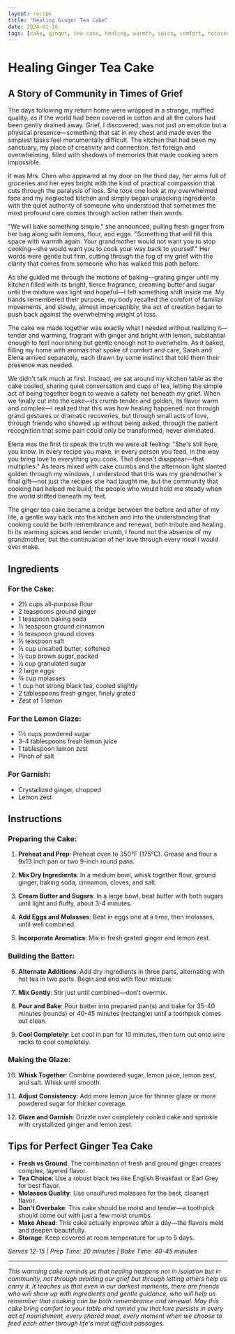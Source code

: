 ```yaml
---
layout: recipe
title: "Healing Ginger Tea Cake"
date: 2024-01-16
tags: [cake, ginger, tea-cake, healing, warmth, spice, comfort, recovery, soothing]
---
```


# Healing Ginger Tea Cake

## A Story of Community in Times of Grief

The days following my return home were wrapped in a strange, muffled quality, as if the world had been covered in cotton and all the colors had been gently drained away. Grief, I discovered, was not just an emotion but a physical presence—something that sat in my chest and made even the simplest tasks feel monumentally difficult. The kitchen that had been my sanctuary, my place of creativity and connection, felt foreign and overwhelming, filled with shadows of memories that made cooking seem impossible.

It was Mrs. Chen who appeared at my door on the third day, her arms full of groceries and her eyes bright with the kind of practical compassion that cuts through the paralysis of loss. She took one look at my overwhelmed face and my neglected kitchen and simply began unpacking ingredients with the quiet authority of someone who understood that sometimes the most profound care comes through action rather than words.

"We will bake something simple," she announced, pulling fresh ginger from her bag along with lemons, flour, and eggs. "Something that will fill this space with warmth again. Your grandmother would not want you to stop cooking—she would want you to cook your way back to yourself." Her words were gentle but firm, cutting through the fog of my grief with the clarity that comes from someone who has walked this path before.

As she guided me through the motions of baking—grating ginger until my kitchen filled with its bright, fierce fragrance, creaming butter and sugar until the mixture was light and hopeful—I felt something shift inside me. My hands remembered their purpose, my body recalled the comfort of familiar movements, and slowly, almost imperceptibly, the act of creation began to push back against the overwhelming weight of loss.

The cake we made together was exactly what I needed without realizing it—tender and warming, fragrant with ginger and bright with lemon, substantial enough to feel nourishing but gentle enough not to overwhelm. As it baked, filling my home with aromas that spoke of comfort and care, Sarah and Elena arrived separately, each drawn by some instinct that told them their presence was needed.

We didn't talk much at first. Instead, we sat around my kitchen table as the cake cooled, sharing quiet conversation and cups of tea, letting the simple act of being together begin to weave a safety net beneath my grief. When we finally cut into the cake—its crumb tender and golden, its flavor warm and complex—I realized that this was how healing happened: not through grand gestures or dramatic recoveries, but through small acts of love, through friends who showed up without being asked, through the patient recognition that some pain could only be transformed, never eliminated.

Elena was the first to speak the truth we were all feeling: "She's still here, you know. In every recipe you make, in every person you feed, in the way you bring love to everything you cook. That doesn't disappear—that multiplies." As tears mixed with cake crumbs and the afternoon light slanted golden through my windows, I understood that this was my grandmother's final gift—not just the recipes she had taught me, but the community that cooking had helped me build, the people who would hold me steady when the world shifted beneath my feet.

The ginger tea cake became a bridge between the before and after of my life, a gentle way back into the kitchen and into the understanding that cooking could be both remembrance and renewal, both tribute and healing. In its warming spices and tender crumb, I found not the absence of my grandmother, but the continuation of her love through every meal I would ever make.

## Ingredients

### For the Cake:
- 2½ cups all-purpose flour
- 2 teaspoons ground ginger
- 1 teaspoon baking soda
- ½ teaspoon ground cinnamon
- ¼ teaspoon ground cloves
- ½ teaspoon salt
- ½ cup unsalted butter, softened
- ½ cup brown sugar, packed
- ¼ cup granulated sugar
- 2 large eggs
- ¾ cup molasses
- 1 cup hot strong black tea, cooled slightly
- 2 tablespoons fresh ginger, finely grated
- Zest of 1 lemon

### For the Lemon Glaze:
- 1½ cups powdered sugar
- 3-4 tablespoons fresh lemon juice
- 1 tablespoon lemon zest
- Pinch of salt

### For Garnish:
- Crystallized ginger, chopped
- Lemon zest

## Instructions

### Preparing the Cake:
1. **Preheat and Prep**: Preheat oven to 350°F (175°C). Grease and flour a 9x13 inch pan or two 9-inch round pans.

2. **Mix Dry Ingredients**: In a medium bowl, whisk together flour, ground ginger, baking soda, cinnamon, cloves, and salt.

3. **Cream Butter and Sugars**: In a large bowl, beat butter with both sugars until light and fluffy, about 3-4 minutes.

4. **Add Eggs and Molasses**: Beat in eggs one at a time, then molasses, until well combined.

5. **Incorporate Aromatics**: Mix in fresh grated ginger and lemon zest.

### Building the Batter:
6. **Alternate Additions**: Add dry ingredients in three parts, alternating with hot tea in two parts. Begin and end with flour mixture.

7. **Mix Gently**: Stir just until combined—don't overmix.

8. **Pour and Bake**: Pour batter into prepared pan(s) and bake for 35-40 minutes (rounds) or 40-45 minutes (rectangle) until a toothpick comes out clean.

9. **Cool Completely**: Let cool in pan for 10 minutes, then turn out onto wire racks to cool completely.

### Making the Glaze:
10. **Whisk Together**: Combine powdered sugar, lemon juice, lemon zest, and salt. Whisk until smooth.

11. **Adjust Consistency**: Add more lemon juice for thinner glaze or more powdered sugar for thicker coverage.

12. **Glaze and Garnish**: Drizzle over completely cooled cake and sprinkle with crystallized ginger and lemon zest.

## Tips for Perfect Ginger Tea Cake

- **Fresh vs Ground**: The combination of fresh and ground ginger creates complex, layered flavor.
- **Tea Choice**: Use a robust black tea like English Breakfast or Earl Grey for best flavor.
- **Molasses Quality**: Use unsulfured molasses for the best, cleanest flavor.
- **Don't Overbake**: This cake should be moist and tender—a toothpick should come out with just a few moist crumbs.
- **Make Ahead**: This cake actually improves after a day—the flavors meld and deepen beautifully.
- **Storage**: Keep covered at room temperature for up to 5 days.

*Serves 12-15 | Prep Time: 20 minutes | Bake Time: 40-45 minutes*

---

*This warming cake reminds us that healing happens not in isolation but in community, not through avoiding our grief but through letting others help us carry it. It teaches us that even in our darkest moments, there are friends who will show up with ingredients and gentle guidance, who will help us remember that cooking can be both remembrance and renewal. May this cake bring comfort to your table and remind you that love persists in every act of nourishment, every shared meal, every moment when we choose to feed each other through life's most difficult passages.*